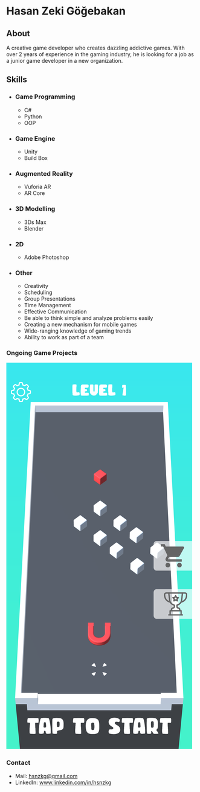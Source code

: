 # Hasan Zeki Göğebakan
## About
A creative game developer who creates dazzling addictive games.
With over 2 years of experience in the gaming industry, he is looking
for a job as a junior game developer in a new organization.
## Skills
- ### Game Programming
  - C#
  - Python
  - OOP
- ### Game Engine
  - Unity
  - Build Box
- ### Augmented Reality
  - Vuforia AR
  - AR Core
- ### 3D Modelling
  - 3Ds Max
  - Blender
- ### 2D
  - Adobe Photoshop
- ### Other
  - Creativity
  - Scheduling
  - Group Presentations
  - Time Management
  - Effective Communication
  - Be able to think simple and analyze problems easily
  - Creating a new mechanism for mobile games
  - Wide-ranging knowledge of gaming trends
  - Ability to work as part of a team
### Ongoing Game Projects
![Image](Projects/MergeMagnet.png)
### Contact
- Mail: hsnzkg@gmail.com
- LinkedIn: www.linkedin.com/in/hsnzkg


